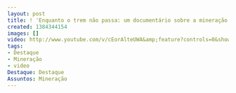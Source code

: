 ```yaml
---
layout: post
title: ! 'Enquanto o trem não passa: um documentário sobre a mineração'
created: 1384344154
images: []
video: http://www.youtube.com/v/cEorAlteUWA&amp;feature?controls=0&showinfo=0&rel=0&modestbranding=1
tags:
- Destaque
- Mineração
- video
Destaque: Destaque
Assuntos: Mineração
---
```




